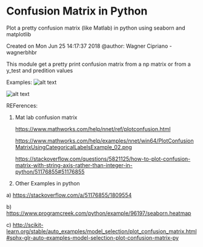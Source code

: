 # Confusion Matrix in Python
Plot a pretty confusion matrix (like Matlab) in python using seaborn and matplotlib


Created on Mon Jun 25 14:17:37 2018
@author: Wagner Cipriano - wagnerbhbr


This module get a pretty print confusion matrix from a np matrix or from a y_test and predition values

Examples:
![alt text](https://raw.githubusercontent.com/wcipriano/pretty-print-confusion-matrix/master/Screenshots/conf_matrix_default_1.png)

![alt text](https://raw.githubusercontent.com/wcipriano/pretty-print-confusion-matrix/master/Screenshots/conf_matrix_default_3.png)




REFerences:
1. Mat lab confusion matrix

   https://www.mathworks.com/help/nnet/ref/plotconfusion.html
   
   https://www.mathworks.com/help/examples/nnet/win64/PlotConfusionMatrixUsingCategoricalLabelsExample_02.png

   https://stackoverflow.com/questions/5821125/how-to-plot-confusion-matrix-with-string-axis-rather-than-integer-in-python/51176855#51176855


2. Other Examples in python
  
  a) https://stackoverflow.com/a/51176855/1809554
  
  b) https://www.programcreek.com/python/example/96197/seaborn.heatmap

  c) http://scikit-learn.org/stable/auto_examples/model_selection/plot_confusion_matrix.html#sphx-glr-auto-examples-model-selection-plot-confusion-matrix-py

